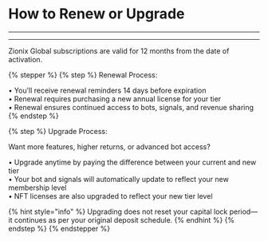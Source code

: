 # How to Renew or Upgrade

***

***

Zionix Global subscriptions are valid for 12 months from the date of activation.

{% stepper %}
{% step %}
Renewal Process:

• You’ll receive renewal reminders 14 days before expiration
\
• Renewal requires purchasing a new annual license for your tier
\
• Renewal ensures continued access to bots, signals, and revenue sharing
{% endstep %}

{% step %}
Upgrade Process:

Want more features, higher returns, or advanced bot access?     &#x20;

• Upgrade anytime by paying the difference between your current and new tier
\
• Your bot and signals will automatically update to reflect your new membership level
\
• NFT licenses are also upgraded to reflect your new tier level

{% hint style="info" %}
Upgrading does not reset your capital lock period—it continues as per your original deposit schedule.
{% endhint %}
{% endstep %}
{% endstepper %}

